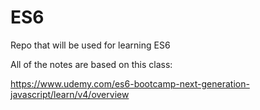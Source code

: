 # ES6
Repo that will be used for learning ES6

All of the notes are based on this class: 

https://www.udemy.com/es6-bootcamp-next-generation-javascript/learn/v4/overview

